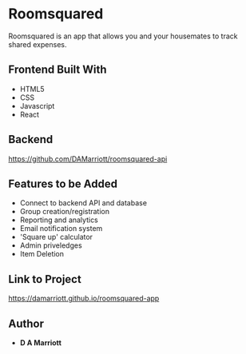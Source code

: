 # Roomsquared

Roomsquared is an app that allows you and your housemates to track shared expenses.

## Frontend Built With

- HTML5
- CSS
- Javascript
- React

## Backend 
https://github.com/DAMarriott/roomsquared-api

## Features to be Added

- Connect to backend API and database
- Group creation/registration
- Reporting and analytics
- Email notification system
- 'Square up' calculator
- Admin priveledges
- Item Deletion

## Link to Project

https://damarriott.github.io/roomsquared-app

## Author

- **D A Marriott**

